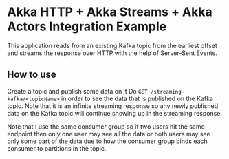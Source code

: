 # Akka HTTP + Akka Streams + Akka Actors Integration Example
This application reads from an existing Kafka topic from the earliest
offset and streams the response over HTTP with the help of Server-Sent 
Events.

## How to use
Create a topic and publish some data on it
Do `GET /streaming-kafka/<topicName>` in order to see the data that
is published on the Kafka topic. Note that it is an infinite streaming
response so any newly published data on the Kafka topic will continue 
showing up in the streaming response.

Note that I use the same consumer group so if two users hit the same 
endpoint then only one user may see all the data or both users may see
only some part of the data due to how the consumer group binds each
consumer to partitions in the topic.